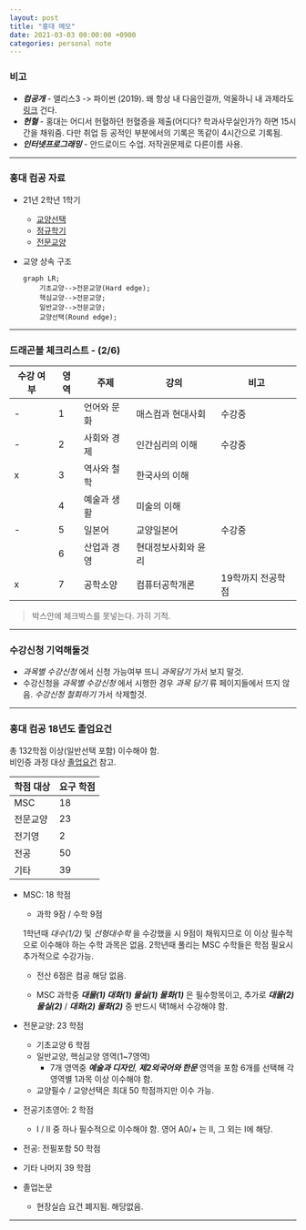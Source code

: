 ```yaml
---
layout: post
title: "홍대 메모"
date: 2021-03-03 00:00:00 +0900
categories: personal note
---
```


### 비고

- ***컴공개*** - 앨리스3 -> 파이썬 (2019). 왜 항상 내 다음인걸까, 억울하니 내 과제라도 [링크](https://youtu.be/TcCWjfJ6kpE) 건다.
- ***헌혈*** - 홍대는 어디서 헌혈하던 헌혈증을 제출(어디다? 학과사무실인가?) 하면 15시간을 채워줌. 다만 취업 등 공적인 부분에서의 기록은 똑같이 4시간으로 기록됨.
- ***인터넷프로그래밍*** - 안드로이드 수업. 저작권문제로 다른이름 사용.

---

### 홍대 컴공 자료

- 21년 2학년 1학기
    - [교양선택](https://imgur.com/rS5H02j)
    - [정규학기](https://imgur.com/rOse73Y)
    - [전문교양](https://imgur.com/jdxRVKg)

- 교양 상속 구조
    ```mermaid
    graph LR;
        기초교양-->전문교양(Hard edge);
        핵심교양-->전문교양;
        일반교양-->전문교양;
        교양선택(Round edge);
    ```

---

### 드래곤볼 체크리스트 - (2/6)

|수강 여부|영역|주제|강의|비고|  
|-|-|-|-|-|  
|-|1| 언어와 문화|매스컴과 현대사회|수강중|  
|-|2| 사회와 경제|인간심리의 이해|수강중|  
|x|3| 역사와 철학|한국사의 이해||  
| |4| 예술과 생활|미술의 이해||  
|-|5| 일본어|교양일본어|수강중|  
| |6| 산업과 경영|현대정보사회와 윤리||  
|x|7| 공학소양|컴퓨터공학개론|19학까지 전공학점|

> 박스안에 체크박스를 못넣는다. 가히 기적.

---

### 수강신청 기억해둘것

- *과목별 수강신청* 에서 신청 가능여부 뜨니 *과목담기* 가서 보지 말것.
- 수강신청을 *과목별 수강신청* 에서 시행한 경우 *과목 담기* 류 페이지들에서 뜨지 않음. *수강신청 철회하기* 가서 삭제할것.

---

### 홍대 컴공 18년도 졸업요건

총 132학점 이상(일반선택 포함) 이수해야 함.  
비인증 과정 대상 [졸업요건](https://imgur.com/mXnPKtF) 참고.

| 학점 대상 | 요구 학점 |
|-|-|
|MSC|18|
|전문교양|23|
|전기영|2|
|전공|50|
|기타|39|

- MSC: 18 학점

    - 과학 9잠 / 수학 9점

    1학년때 *대수(1/2)* 및 *선형대수학* 을 수강했을 시 9점이 채워지므로 이 이상 필수적으로 이수해야 하는 수학 과목은 없음.
    2학년때 풀리는 MSC 수학들은 학점 필요시 추가적으로 수강가능.

    - 전산 6점은 컴공 해당 없음.

    - MSC 과학중  ***대물(1) 대화(1) 물실(1) 물화(1)*** 은 필수항목이고, 추가로 ***대물(2) 물실(2)*** / ***대화(2) 물화(2)*** 중 반드시 택1해서 수강해야 함.

- 전문교양: 23 학점
    - 기초교양 6 학점
    - 일반교양, 핵심교양 영역(1~7영역)
        - 7개 영역중 ***예술과 디자인***, ***제2외국어와 한문*** 영역을 포함 6개를 선택해 각 영역별 1과목 이상 이수해야 함.
    - 교양필수 / 교양선택은 최대 50 학점까지만 이수 가능.

- 전공기초영어: 2 학점
    - I / II 중 하나 필수적으로 이수해야 함. 영어 A0/+ 는 II, 그 외는 I에 해당.

- 전공: 전필포함 50 학점

- 기타 나머지 39 학점

- 졸업논문
    - 현장실습 요건 폐지됨. 해당없음.

---
